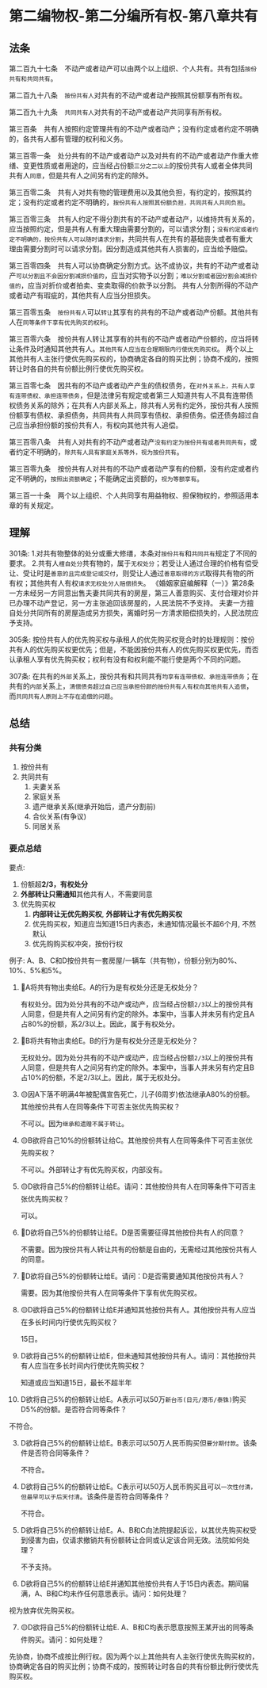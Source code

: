# 第二编物权-第二分编所有权-第八章共有

## 法条
第二百九十七条　不动产或者动产可以由两个以上组织、个人共有。共有包括`按份共有和共同共有`。

第二百九十八条　`按份共有人`对共有的不动产或者动产按照其份额享有所有权。

第二百九十九条　`共同共有人`对共有的不动产或者动产共同享有所有权。

第三百条　共有人按照约定管理共有的不动产或者动产；没有约定或者约定不明确的，各共有人都有管理的权利和义务。

第三百零一条　处分共有的不动产或者动产以及对共有的不动产或者动产作重大修缮、变更性质或者用途的，应当经占份额`三分之二以上`的按份共有人或者全体共同共有人`同意`，但是共有人之间另有约定的除外。

第三百零二条　共有人对共有物的管理费用以及其他负担，有约定的，按照其约定；没有约定或者约定不明确的，`按份共有人按照其份额负担，共同共有人共同负担`。

第三百零三条　共有人约定不得分割共有的不动产或者动产，以维持共有关系的，应当按照约定，但是共有人有重大理由需要分割的，可以请求分割；`没有约定或者约定不明确的，按份共有人可以随时请求分割`，共同共有人在共有的基础丧失或者有重大理由需要分割时可以请求分割。因分割造成其他共有人损害的，应当给予赔偿。

第三百零四条　共有人可以协商确定分割方式。达不成协议，共有的不动产或者动产`可以分割且不会因分割减损价值的`，应当对实物予以分割；`难以分割或者因分割会减损价值的`，应当对折价或者拍卖、变卖取得的价款予以分割。
共有人分割所得的不动产或者动产有瑕疵的，其他共有人应当分担损失。

第三百零五条　`按份共有人`可以`转让`其享有的共有的不动产或者动产份额。其他共有人在`同等条件下享有优先购买的权利`。

第三百零六条　按份共有人转让其享有的共有的不动产或者动产份额的，应当将转让条件及时通知其他共有人。`其他共有人应当在合理期限内行使优先购买权`。
两个以上其他共有人主张行使优先购买权的，协商确定各自的购买比例；协商不成的，按照转让时各自的共有份额比例行使优先购买权。

第三百零七条　因共有的不动产或者动产产生的债权债务，在`对外关系上，共有人享有连带债权、承担连带债务`，但是法律另有规定或者第三人知道共有人不具有连带债权债务关系的除外；在共有人内部关系上，除共有人另有约定外，按份共有人按照份额享有债权、承担债务，共同共有人共同享有债权、承担债务。偿还债务超过自己应当承担份额的按份共有人，有权向其他共有人追偿。

第三百零八条　共有人对共有的不动产或者动产`没有约定为按份共有或者共同共有`，或者约定不明确的，`除共有人具有家庭关系等外，视为按份共有`。

第三百零九条　按份共有人对共有的不动产或者动产享有的份额，没有约定或者约定不明确的，`按照出资额确定`；不能确定出资额的，`视为等额享有`。

第三百一十条　两个以上组织、个人共同享有用益物权、担保物权的，参照适用本章的有关规定。


## 理解
301条: 
1.对共有物整体的处分或重大修缮，本条对`按份共有`和`共同共有`规定了不同的要求。
2.共有人`檀自处分`共有物的，属于`无权处分`；若受让人通过合理的价格有偿受让、受让时是`善意的且完成登记或交付`，则受让人通过`善意取得的方式`取得共有物的所有权；其他共有人有权`请求无权处分人赔偿损失`。
《婚姻家庭编解释（一）》第28条一方未经另一方同意出售夫妻共同共有的房屋，第三人善意购买、支付合理对价并已办理不动产登记，另一方主张追回该房屋的，人民法院不予支持。
夫妻一方擅自处分共同所有的房屋造成另方损失，离婚时另一方清求赔偿损失的，人民法院应予支持。

305条:
按份共有人的优先购买权与承租人的优先购买权竞合时的处理规则：按份共有人的优先购买权更优先；但是，不能因按份共有人的优先购买权更优先，而否认承租人享有优先购买权；权利有没有和权利能不能行使是两个不同的问题。

307条:
在共有的`外部`关系上，按份共有和共同共有`均享有连带债权、承担连带债务`；在共有的`内部`关系上，`清偿债务超过自己应当承担份颜的按份共有人有权向其他共有人追偿`，而`共同共有人原则上不存在追偿的问题`。



## 总结
### 共有分类
1. 按份共有
2. 共同共有
    1. 夫妻关系
    2. 家庭关系
    3. 遗产继承关系(继承开始后，遗产分割前)
    4. 合伙关系(有争议)
    5. 同居关系



### 要点总结

要点:
1. 份额超**2/3，有权处分**
2. **外部转让只需通知**其他共有人，不需要同意
3. 优先购买权
   1. **内部转让无优先购买权**, **外部转让才有优先购买权**
   2. 优先购买权，知道应当知道15日内表态，未通知情况最长不超6个月, 不然默认
   3. 优先购购买权冲突，按份行权

例子:
A、B、C和D按份共有一套房屋/一辆车（共有物），份额分别为80%、10%、5%和5%。

1. 🔴A将共有物出卖给E。A的行为是有权处分还是无权处分？

   有权处分。因为处分共有的不动产或动产，应当经占份额`2/3`以上的按份共有人同意，但是共有人之间另有约定的除外。本案中，当事人并未另有约定且A占80%的份额，系2/3以上。因此，属于有权处分。

2. 🔴B将共有物出卖给E。B的行为是有权处分还是无权处分？

   无权处分。因为处分共有的不动产或动产，应当经占份额`2/3`以上的按份共有人同意，但是共有人之间另有约定的除外。本案中，当事人并未另有约定且B占10%的份额，不足2/3以上。因此，属于无权处分。

3. 🟡因A下落不明满4年被配偶宣告死亡，儿子(6周岁)依法继承A80%的份额。其他按份共有人在同等条件下可否主张优先购买权？
   
   不可以。因为`继承和遗赠不属于转让`。

4. 🟡B欲将自己10%的份额转让给C。其他按份共有人在同等条件下可否主张优先购买权？

   不可以。外部转让才有优先购买权，内部没有。

5. 🟡D欲将自己5%的份额转让给E。请问：其他按份共有人在同等条件下可否主张优先购买权？

   可以。

6. 🔴D欲将自己5%的份额转让给E。D是否需要征得其他按份共有人的同意？

   不需要。因为按份共有人转让共有的份额是自由的，无需经过其他按份共有人的同意。

7. 🔴D欲将自己5%的份额转让给E。请问：D是否需要通知其他按份共有人？

   需要。因为其他按份共有人在同等条件下享有优先购买权。


1. 🟡D欲将自己5%的份额转让给E并通知其他按份共有人。其他按份共有人应当在多长时间内行使优先购买权？

   15日。

1. D欲将自己5%的份额转让给E，但未通知其他按份共有人。请问：其他按份共有人应当在多长时间内行使优先购买权？
   
   知道或应当知道15日，最长不超半年

2.  D欲将自己5%的份额转让给E。A表示可以50万`新台币(日元/港币/泰铢)`购买D5%的份额。是否符合同等条件？
   
   不符合。

3. D欲将自己5%的份额转让给E。B表示可以50万人民币购买但`要分期付款`。该条件是否符合同等条件？

   不符合。

4. D欲将自己5%的份额转让给E。C表示可以50万人民币购买且可以`一次性付清，但最早可以于后天付清`。该条件是否符合同等条件？
   
   不符合。

5. D欲将自己5%的份额转让给E。A、B和C向法院提起诉讼，以其优先购买权受到侵害为由，仅请求撤销共有份额转让合同或认定该合同无效。法院如何处理？

   不予支持。

6.  D欲将自己5%的份额转让给E并通知其他按份共有人于15日内表态。期间届满，A、B和C均未作任何意思表示。请问：如何处理？

   视为放弃优先购买权。

7.  🟡D欲将自己5%的份额转让给E. A、B和C均表示愿意按照王某开出的同等条件购买。请问：如何处理？

   先协商，协商不成按比例行权。因为两个以上其他共有人主张行使优先购买权的，协商确定各自的购买比例；协商不成的，按照转让时各自的共有份额比例行使优先购买权。